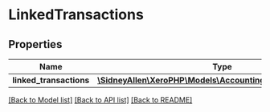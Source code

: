 # LinkedTransactions

## Properties
Name | Type | Description | Notes
------------ | ------------- | ------------- | -------------
**linked_transactions** | [**\SidneyAllen\XeroPHP\Models\Accounting\LinkedTransaction[]**](LinkedTransaction.md) |  | [optional] 

[[Back to Model list]](../README.md#documentation-for-models) [[Back to API list]](../README.md#documentation-for-api-endpoints) [[Back to README]](../README.md)


